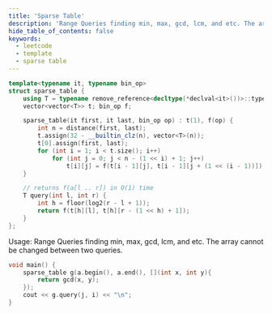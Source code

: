 ```yaml
---
title: 'Sparse Table'
description: 'Range Queries finding min, max, gcd, lcm, and etc. The array cannot be changed between two queries.'
hide_table_of_contents: false
keywords:
  - leetcode
  - template
  - sparse table
---
```


<Tabs>
<TabItem value="cpp" label="C++">

```cpp
template<typename it, typename bin_op>
struct sparse_table {
    using T = typename remove_reference<decltype(*declval<it>())>::type;
    vector<vector<T>> t; bin_op f;

    sparse_table(it first, it last, bin_op op) : t(1), f(op) {
        int n = distance(first, last);
        t.assign(32 - __builtin_clz(n), vector<T>(n));
        t[0].assign(first, last);
        for (int i = 1; i < t.size(); i++)
            for (int j = 0; j < n - (1 << i) + 1; j++)
                t[i][j] = f(t[i - 1][j], t[i - 1][j + (1 << (i - 1))]);
    }

    // returns f(a[l .. r]) in O(1) time
    T query(int l, int r) {
        int h = floor(log2(r - l + 1));
        return f(t[h][l], t[h][r - (1 << h) + 1]);
    }
};
```

</TabItem>
</Tabs>

Usage: Range Queries finding min, max, gcd, lcm, and etc. The array cannot be changed between two queries.

<Tabs>
<TabItem value="cpp" label="C++">

```cpp
void main() {
	sparse_table g(a.begin(), a.end(), [](int x, int y){
		return gcd(x, y);
	});
	cout << g.query(j, i) << "\n";
}
```

</TabItem>
</Tabs>
